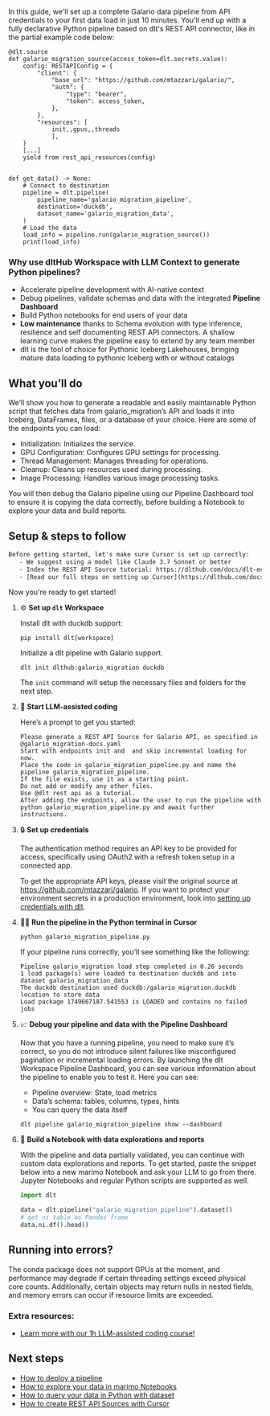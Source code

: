 In this guide, we'll set up a complete Galario data pipeline from API credentials to your first data load in just 10 minutes. You'll end up with a fully declarative Python pipeline based on dlt's REST API connector, like in the partial example code below:

```python-outcome
@dlt.source
def galario_migration_source(access_token=dlt.secrets.value):
    config: RESTAPIConfig = {
        "client": {
            "base_url": "https://github.com/mtazzari/galario/",
            "auth": {
                "type": "bearer",
                "token": access_token,
            },
        },
        "resources": [
            init,,gpus,,threads
            ],
    }
    [...]
    yield from rest_api_resources(config)


def get_data() -> None:
    # Connect to destination
    pipeline = dlt.pipeline(
        pipeline_name='galario_migration_pipeline',
        destination='duckdb',
        dataset_name='galario_migration_data', 
    )
    # Load the data
    load_info = pipeline.run(galario_migration_source())
    print(load_info) 
```

### Why use dltHub Workspace with LLM Context to generate Python pipelines?

- Accelerate pipeline development with AI-native context
- Debug pipelines, validate schemas and data with the integrated **Pipeline Dashboard**
- Build Python notebooks for end users of your data
- **Low maintenance** thanks to Schema evolution with type inference, resilience and self documenting REST API connectors. A shallow learning curve makes the pipeline easy to extend by any team member
- dlt is the tool of choice for Pythonic Iceberg Lakehouses, bringing mature data loading to pythonic Iceberg with or without catalogs

## What you’ll do

We’ll show you how to generate a readable and easily maintainable Python script that fetches data from galario_migration’s API and loads it into Iceberg, DataFrames, files, or a database of your choice. Here are some of the endpoints you can load:

- Initialization: Initializes the service.
- GPU Configuration: Configures GPU settings for processing.
- Thread Management: Manages threading for operations.
- Cleanup: Cleans up resources used during processing.
- Image Processing: Handles various image processing tasks.

You will then debug the Galario pipeline using our Pipeline Dashboard tool to ensure it is copying the data correctly, before building a Notebook to explore your data and build reports.

## Setup & steps to follow

```default
Before getting started, let's make sure Cursor is set up correctly:
   - We suggest using a model like Claude 3.7 Sonnet or better
   - Index the REST API Source tutorial: https://dlthub.com/docs/dlt-ecosystem/verified-sources/rest_api/ and add it to context as **@dlt rest api**
   - [Read our full steps on setting up Cursor](https://dlthub.com/docs/dlt-ecosystem/llm-tooling/cursor-restapi#23-configuring-cursor-with-documentation)
```

Now you're ready to get started!

1. ⚙️ **Set up `dlt` Workspace**
    
    Install dlt with duckdb support:
    ```shell
    pip install dlt[workspace]
    ```

    Initialize a dlt pipeline with Galario support.
    ```shell
    dlt init dlthub:galario_migration duckdb
    ```

    The `init` command will setup the necessary files and folders for the next step.
    
2. 🤠 **Start LLM-assisted coding**
    
    Here’s a prompt to get you started:
    
    ```prompt
    Please generate a REST API Source for Galario API, as specified in @galario_migration-docs.yaml 
    Start with endpoints init and  and skip incremental loading for now. 
    Place the code in galario_migration_pipeline.py and name the pipeline galario_migration_pipeline. 
    If the file exists, use it as a starting point. 
    Do not add or modify any other files. 
    Use @dlt rest api as a tutorial. 
    After adding the endpoints, allow the user to run the pipeline with python galario_migration_pipeline.py and await further instructions.
    ```

    
3. 🔒 **Set up credentials** 
    
    The authentication method requires an API key to be provided for access, specifically using OAuth2 with a refresh token setup in a connected app.
    
    To get the appropriate API keys, please visit the original source at https://github.com/mtazzari/galario.
    If you want to protect your environment secrets in a production environment, look into [setting up credentials with dlt](https://dlthub.com/docs/walkthroughs/add_credentials).
    
4. 🏃‍♀️ **Run the pipeline in the Python terminal in Cursor**
    
    ```shell
    python galario_migration_pipeline.py
    ```
    
    If your pipeline runs correctly, you’ll see something like the following:
    
    ```shell
    Pipeline galario_migration load step completed in 0.26 seconds
    1 load package(s) were loaded to destination duckdb and into dataset galario_migration_data
    The duckdb destination used duckdb:/galario_migration.duckdb location to store data
    Load package 1749667187.541553 is LOADED and contains no failed jobs
    ```
    
5. 📈 **Debug your pipeline and data with the Pipeline Dashboard**

    Now that you have a running pipeline, you need to make sure it’s correct, so you do not introduce silent failures like misconfigured pagination or incremental loading errors. By launching the dlt Workspace Pipeline Dashboard, you can see various information about the pipeline to enable you to test it. Here you can see:
    - Pipeline overview: State, load metrics
    - Data’s schema: tables, columns, types, hints
    - You can query the data itself
    
    ```shell
    dlt pipeline galario_migration_pipeline show --dashboard
    ```
    
6. 🐍 **Build a Notebook with data explorations and reports**

    With the pipeline and data partially validated, you can continue with custom data explorations and reports. To get started, paste the snippet below into a new marimo Notebook and ask your LLM to go from there. Jupyter Notebooks and regular Python scripts are supported as well.

    
    ```python
    import dlt

   data = dlt.pipeline("galario_migration_pipeline").dataset()
   # get ni table as Pandas frame
   data.ni.df().head()
    ```

## Running into errors?

The conda package does not support GPUs at the moment, and performance may degrade if certain threading settings exceed physical core counts. Additionally, certain objects may return nulls in nested fields, and memory errors can occur if resource limits are exceeded.

### Extra resources:

- [Learn more with our 1h LLM-assisted coding course!](https://www.youtube.com/watch?v=GGid70rnJuM)

## Next steps

- [How to deploy a pipeline](https://dlthub.com/docs/walkthroughs/deploy-a-pipeline)
- [How to explore your data in marimo Notebooks](https://dlthub.com/docs/general-usage/dataset-access/marimo)
- [How to query your data in Python with dataset](https://dlthub.com/docs/general-usage/dataset-access/dataset)
- [How to create REST API Sources with Cursor](https://dlthub.com/docs/dlt-ecosystem/llm-tooling/cursor-restapi)